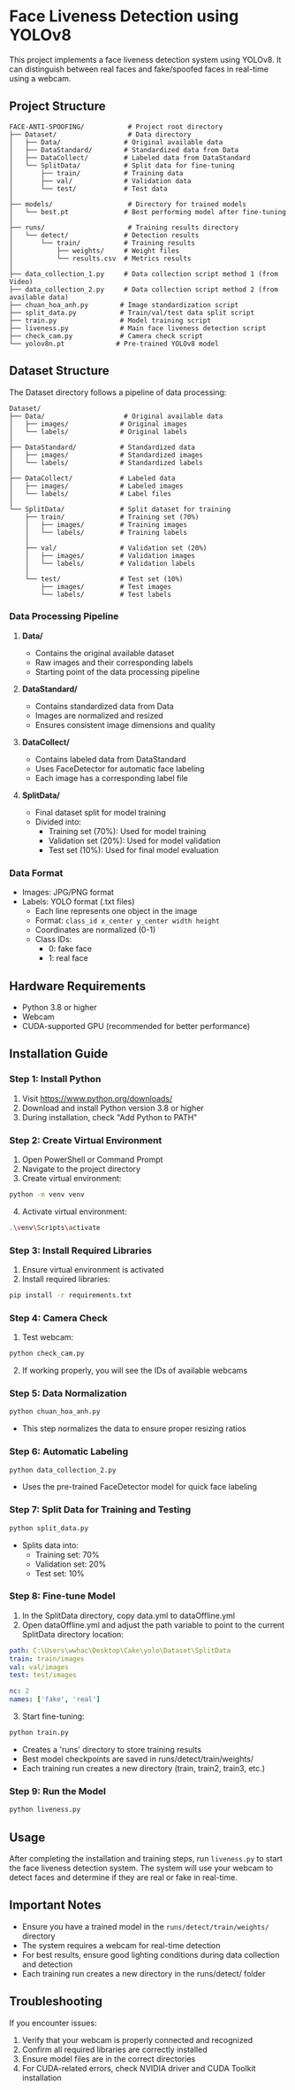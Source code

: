 # Face Liveness Detection using YOLOv8

This project implements a face liveness detection system using YOLOv8. It can distinguish between real faces and fake/spoofed faces in real-time using a webcam.

## Project Structure

```
FACE-ANTI-SPOOFING/           # Project root directory
├── Dataset/                  # Data directory
│   ├── Data/                # Original available data
│   ├── DataStandard/        # Standardized data from Data
│   ├── DataCollect/         # Labeled data from DataStandard
│   └── SplitData/           # Split data for fine-tuning
│       ├── train/           # Training data
│       ├── val/             # Validation data
│       └── test/            # Test data
│
├── models/                   # Directory for trained models
│   └── best.pt              # Best performing model after fine-tuning
│
├── runs/                     # Training results directory
│   └── detect/              # Detection results
│       └── train/           # Training results
│           ├── weights/     # Weight files
│           └── results.csv  # Metrics results
│
├── data_collection_1.py     # Data collection script method 1 (from Video)
├── data_collection_2.py     # Data collection script method 2 (from available data)
├── chuan_hoa_anh.py        # Image standardization script
├── split_data.py           # Train/val/test data split script
├── train.py                # Model training script
├── liveness.py             # Main face liveness detection script
├── check_cam.py            # Camera check script
└── yolov8n.pt             # Pre-trained YOLOv8 model
```

## Dataset Structure

The Dataset directory follows a pipeline of data processing:

```
Dataset/
├── Data/                    # Original available data
│   ├── images/             # Original images
│   └── labels/             # Original labels
│
├── DataStandard/           # Standardized data
│   ├── images/             # Standardized images
│   └── labels/             # Standardized labels
│
├── DataCollect/            # Labeled data
│   ├── images/             # Labeled images
│   └── labels/             # Label files
│
└── SplitData/              # Split dataset for training
    ├── train/              # Training set (70%)
    │   ├── images/         # Training images
    │   └── labels/         # Training labels
    │
    ├── val/                # Validation set (20%)
    │   ├── images/         # Validation images
    │   └── labels/         # Validation labels
    │
    └── test/               # Test set (10%)
        ├── images/         # Test images
        └── labels/         # Test labels
```

### Data Processing Pipeline

1. **Data/**
   - Contains the original available dataset
   - Raw images and their corresponding labels
   - Starting point of the data processing pipeline

2. **DataStandard/**
   - Contains standardized data from Data
   - Images are normalized and resized
   - Ensures consistent image dimensions and quality

3. **DataCollect/**
   - Contains labeled data from DataStandard
   - Uses FaceDetector for automatic face labeling
   - Each image has a corresponding label file

4. **SplitData/**
   - Final dataset split for model training
   - Divided into:
     - Training set (70%): Used for model training
     - Validation set (20%): Used for model validation
     - Test set (10%): Used for final model evaluation

### Data Format

- Images: JPG/PNG format
- Labels: YOLO format (.txt files)
  - Each line represents one object in the image
  - Format: `class_id x_center y_center width height`
  - Coordinates are normalized (0-1)
  - Class IDs:
    - 0: fake face
    - 1: real face

## Hardware Requirements

- Python 3.8 or higher
- Webcam
- CUDA-supported GPU (recommended for better performance)

## Installation Guide

### Step 1: Install Python
1. Visit https://www.python.org/downloads/
2. Download and install Python version 3.8 or higher
3. During installation, check "Add Python to PATH"

### Step 2: Create Virtual Environment
1. Open PowerShell or Command Prompt
2. Navigate to the project directory
3. Create virtual environment:
```bash
python -m venv venv
```
4. Activate virtual environment:
```bash
.\venv\Scripts\activate
```

### Step 3: Install Required Libraries
1. Ensure virtual environment is activated
2. Install required libraries:
```bash
pip install -r requirements.txt
```

### Step 4: Camera Check
1. Test webcam:
```bash
python check_cam.py
```
2. If working properly, you will see the IDs of available webcams

### Step 5: Data Normalization
```bash
python chuan_hoa_anh.py
```
- This step normalizes the data to ensure proper resizing ratios

### Step 6: Automatic Labeling
```bash
python data_collection_2.py
```
- Uses the pre-trained FaceDetector model for quick face labeling

### Step 7: Split Data for Training and Testing
```bash
python split_data.py
```
- Splits data into:
  - Training set: 70%
  - Validation set: 20%
  - Test set: 10%

### Step 8: Fine-tune Model
1. In the SplitData directory, copy data.yml to dataOffline.yml
2. Open dataOffline.yml and adjust the path variable to point to the current SplitData directory location:
```yaml
path: C:\Users\wwhac\Desktop\Cake\yolo\Dataset\SplitData
train: train/images
val: val/images
test: test/images

nc: 2
names: ['fake', 'real']
```
3. Start fine-tuning:
```bash
python train.py
```
- Creates a 'runs' directory to store training results
- Best model checkpoints are saved in runs/detect/train/weights/
- Each training run creates a new directory (train, train2, train3, etc.)

### Step 9: Run the Model
```bash
python liveness.py
```

## Usage

After completing the installation and training steps, run `liveness.py` to start the face liveness detection system. The system will use your webcam to detect faces and determine if they are real or fake in real-time.

## Important Notes

- Ensure you have a trained model in the `runs/detect/train/weights/` directory
- The system requires a webcam for real-time detection
- For best results, ensure good lighting conditions during data collection and detection
- Each training run creates a new directory in the runs/detect/ folder

## Troubleshooting

If you encounter issues:
1. Verify that your webcam is properly connected and recognized
2. Confirm all required libraries are correctly installed
3. Ensure model files are in the correct directories
4. For CUDA-related errors, check NVIDIA driver and CUDA Toolkit installation 